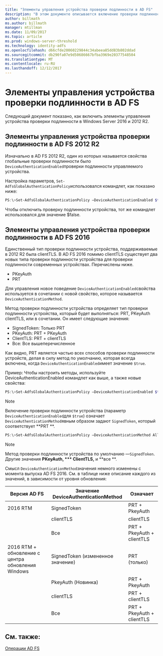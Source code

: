 ```yaml
---
title: "Элементы управления устройства проверки подлинности в AD FS"
description: "В этом документе описывается включение проверки подлинности устройства в AD FS в Windows Server 2016 и 2012 R2"
author: billmath
ms.author: billmath
manager: mtillman
ms.date: 11/09/2017
ms.topic: article
ms.prod: windows-server-threshold
ms.technology: identity-adfs
ms.openlocfilehash: d66cfde20060229844c34abeea85dd83b802ddad
ms.sourcegitcommit: db290fa07e9d50686667bfba3969e20377548504
ms.translationtype: MT
ms.contentlocale: ru-RU
ms.lasthandoff: 12/12/2017
---
```

# <a name="device-authentication-controls-in-ad-fs"></a>Элементы управления устройства проверки подлинности в AD FS
Следующий документ показано, как включить элементы управления устройства проверки подлинности в Windows Server 2016 и 2012 R2.

## <a name="device-authentication-controls-in-ad-fs-2012-r2"></a>Элементы управления устройства проверки подлинности в AD FS 2012 R2
Изначально в AD FS 2012 R2, один из которых называется свойства глобальные проверки подлинности было `DeviceAuthenticationEnabled`проверки подлинности управляемого устройства.

Настройка параметров, `Set-AdfsGlobalAuthenticationPolicy`использовался командлет, как показано ниже:


``` powershell
PS:\>Set-AdfsGlobalAuthenticationPolicy –DeviceAuthenticationEnabled $true
```



Чтобы отключить проверку подлинности устройства, тот же командлет использовался для значение $false.

## <a name="device-authentication-controls-in-ad-fs-2016"></a>Элементы управления устройства проверки подлинности в AD FS 2016
Единственный тип проверки подлинности устройства, поддерживаемые в 2012 R2 была clientTLS.  В AD FS 2016 помимо clientTLS существует два новых типа проверки подлинности устройства для проверки подлинности современных устройствах.  Перечислены ниже.
- PKeyAuth
- PRT

Для управления новое поведение `DeviceAuthenticationEnabled`свойства используется в сочетании с новой свойство, которое называется `DeviceAuthenticationMethod`.  

Метод проверки подлинности устройства определяет тип проверки подлинности устройства, который будет выполняться: PRT, PKeyAuth clientTLS, или в сочетании.
Он имеет следующие значения:
 - SignedToken: Только PRT
 - PKeyAuth: PRT + PKeyAuth
 - ClientTLS: PRT + clientTLS 
 - Все: Все вышеперечисленное

Как видно, PRT является частью всех способов проверки подлинности устройств, делая в силу метод по умолчанию, которая всегда включена, когда `DeviceAuthenticationEnabled`имеет значение `$true`.

Пример: Чтобы настроить методы, используйте DeviceAuthenticationEnabled командлет как выше, а также новые свойства:

``` powershell
PS:\>Set-AdfsGlobalAuthenticationPolicy –DeviceAuthenticationEnabled $true
```
>[!NOTE]
> Включение проверки подлинности устройства (параметр `DeviceAuthenticationEnabled`для `$true`) означает `DeviceAuthenticationMethod`явным образом задают `SignedToken`, который соответствует **PRT **.


``` powershell
PS:\>Set-AdfsGlobalAuthenticationPolicy –DeviceAuthenticationMethod All
```
>[!NOTE]
>Метод проверки подлинности устройства по умолчанию —`SignedToken`.  Другие значения **PKeyAuth, *** ClientTLS,** и **все **.

Смысл `DeviceAuthenticationMethod`значения немного изменены с момента выпуска AD FS 2016.  См. в таблице ниже описание каждого из значений, в зависимости от уровня обновления:


|Версия AD FS|Значение DeviceAuthenticationMethod|Означает|
| ----- | ----- | ----- |
|2016 RTM|SignedToken|PRT + PkeyAuth|
||clientTLS|clientTLS|
||Все|PRT + PkeyAuth + clientTLS|
|2016 RTM + обновление с центра обновления Windows|SignedToken (измененное значение)|PRT (только)|
||PkeyAuth (Новинка)|PRT + PkeyAuth|
||clientTLS|PRT + clientTLS|
||Все|PRT + PkeyAuth + clientTLS|

## <a name="see-also"></a>См. также:
[Операции AD FS](../../ad-fs/AD-FS-2016-Operations.md)

